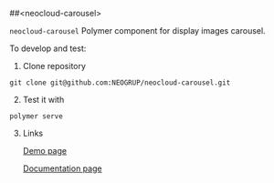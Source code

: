 ##&lt;neocloud-carousel&gt;

`neocloud-carousel` Polymer component for display images carousel.

To develop and test:

1. Clone repository
```
git clone git@github.com:NEOGRUP/neocloud-carousel.git
```
2. Test it with
```
polymer serve
```
3. Links

   [Demo page](http://localhost:8000/components/neocloud-carousel/demo)
  
   [Documentation page](http://localhost:8000/components/neocloud-carousel/)


